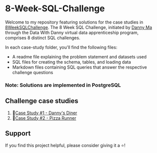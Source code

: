 # 8-Week-SQL-Challenge

Welcome to my repository featuring solutions for the case studies in [8WeekSQLChallenge](https://8weeksqlchallenge.com/). The 8 Week SQL Challenge, initiated by [Danny Ma](https://www.datawithdanny.com/) through the Data With Danny virtual data apprenticeship program, comprises 8 distinct SQL challenges.

In each case-study folder, you'll find the following files:

* A readme file explaining the problem statement and datasets used
* SQL files for creating the schema, tables, and loading data
* Markdown files containing SQL queries that answer the respective challenge questions

### Note: Solutions are implemented in PostgreSQL


## Challenge case studies

1. 🍜[Case Study #1 - Danny's Diner](./Case%20Study%20%231%20-%20Danny's%20Diner/DannysDinerSolution.md)
2. 🍜[Case Study #2 - Pizza Runner](./Case%20Study%20%231%20-%20Pizza%20Runner/PizzaRunner.md)



## Support

If you find this project helpful, please consider giving it a ⭐️!